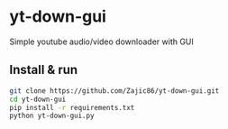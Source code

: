 # yt-down-gui
Simple youtube audio/video downloader with GUI
## Install & run
``` bash
git clone https://github.com/Zajic86/yt-down-gui.git
cd yt-down-gui
pip install -r requirements.txt
python yt-down-gui.py
```
